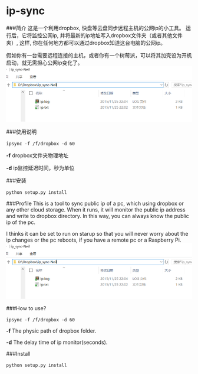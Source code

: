 # ip-sync
###简介
这是一个利用dropbox, 快盘等云盘同步远程主机的公网ip的小工具。
运行后，它将监控公网ip, 并将最新的ip地址写入dropbox文件夹（或者其他文件夹）, 这样, 你在任何地方都可以通过dropbox知道这台电脑的公网ip。

假如你有一台需要远程连接的主机，或者你有一个树莓派，可以将其加壳设为开机启动，就无需担心公网ip变化了。
![pic](./1.png)

###使用说明
```
ipsync -f /f/dropbox -d 60
``` 
**-f** dropbox文件夹物理地址

**-d** ip监控延迟时间，秒为单位

###安装
```
python setup.py install
```


###Profile
This is a tool to sync public ip of a pc, which using dropbox or any other cloud storage.
When it runs, it will monitor the public ip address and write to dropbox directory. In this way, you can always know the public ip of the pc.

I thinks it can be set to run on starup so that you will never worry about the ip changes or the pc reboots, if you have a remote pc or a Raspberry Pi.
![pic](./1.png)

###How to use?
```
ipsync -f /f/dropbox -d 60
``` 
**-f** The physic path of dropbox folder.

**-d** The delay time of ip monitor(seconds). 

###Install
```
python setup.py install
```
